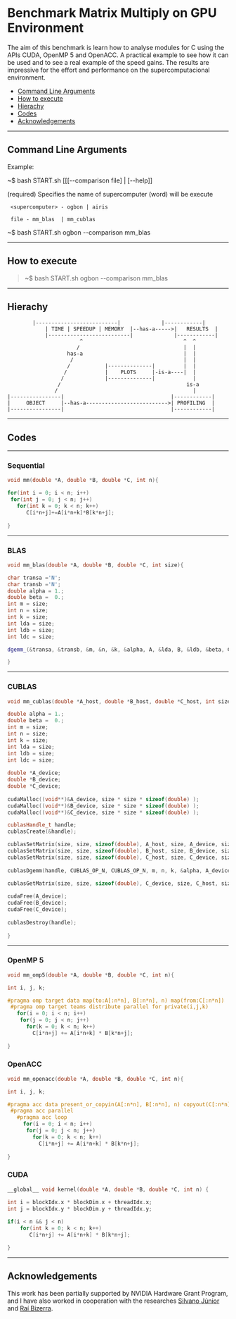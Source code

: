 # Benchmark Matrix Multiply on GPU Environment

The aim of this benchmark is learn how to analyse modules for C using the APIs CUDA, OpenMP 5 and OpenACC. 
A practical example to see how it can be used and to see a real example of the speed gains. 
The results are impressive for the effort and performance on the supercomputacional environment.

- [Command Line Arguments](#command-line-arguments)
- [How to execute](#how-to-execute)
- [Hierachy](#hierachy)
- [Codes](#codes)
- [Acknowledgements](#acknowledgements)

----
## Command Line Arguments

Example:  

~$ bash START.sh <supercomputer> [[[--comparison file] | [--help]]

  (required) Specifies the name of supercomputer (word) will be execute

     <supercomputer> - ogbon | airis

     file - mm_blas  | mm_cublas 

~$ bash START.sh ogbon --comparison mm_blas

----
## How to execute

> ~$ bash START.sh ogbon --comparison mm_blas


----
## Hierachy

		    |--------------------------|             |------------|
                | TIME | SPEEDUP | MEMORY  |--has-a----->|   RESULTS  |
                |--------------------------|             |------------|
                           ^                                ^  ^
                          /                                 |  |
                       has-a                                |  |
                        /                                   |  |
                       /           |--------------|         |  |
                      /            |    PLOTS     |-is-a----|  |
                     /             |--------------|            |
                    /                                        is-a 
                   /                                           |
    |----------------|                                  |------------|
    |     OBJECT     |--has-a-------------------------->| PROFILING  |
    |----------------|                                  |------------|
   
                      
                    

----
## Codes

----
### Sequential

~~~c++
void mm(double *A, double *B, double *C, int n){

for(int i = 0; i < n; i++) 
 for(int j = 0; j < n; j++)
   for(int k = 0; k < n; k++) 
      C[i*n+j]+=A[i*n+k]*B[k*n+j];
			
}
~~~

----
### BLAS

~~~c++
void mm_blas(double *A, double *B, double *C, int size){

char transa ='N';
char transb ='N';
double alpha = 1.;
double beta =  0.;
int m = size;
int n = size; 
int k = size; 
int lda = size;
int ldb = size;
int ldc = size;

dgemm_(&transa, &transb, &m, &n, &k, &alpha, A, &lda, B, &ldb, &beta, C, &ldc);

}
~~~

----
### CUBLAS

~~~c++
void mm_cublas(double *A_host, double *B_host, double *C_host, int size){

double alpha = 1.;
double beta =  0.;
int m = size;
int n = size; 
int k = size;
int lda = size;
int ldb = size;
int ldc = size;
            
double *A_device;
double *B_device;
double *C_device;
  
cudaMalloc((void**)&A_device, size * size * sizeof(double) ); 
cudaMalloc((void**)&B_device, size * size * sizeof(double) ); 
cudaMalloc((void**)&C_device, size * size * sizeof(double) ); 

cublasHandle_t handle;
cublasCreate(&handle);

cublasSetMatrix(size, size, sizeof(double), A_host, size, A_device, size);
cublasSetMatrix(size, size, sizeof(double), B_host, size, B_device, size);
cublasSetMatrix(size, size, sizeof(double), C_host, size, C_device, size);
  
cublasDgemm(handle, CUBLAS_OP_N, CUBLAS_OP_N, m, n, k, &alpha, A_device, lda, B_device, ldb, &beta, C_device, ldc);
 
cublasGetMatrix(size, size, sizeof(double), C_device, size, C_host, size);

cudaFree(A_device);
cudaFree(B_device);
cudaFree(C_device);
  
cublasDestroy(handle);
   
}
~~~

----
### OpenMP 5

~~~c++
void mm_omp5(double *A, double *B, double *C, int n){

int i, j, k;

#pragma omp target data map(to:A[:n*n], B[:n*n], n) map(from:C[:n*n])
 #pragma omp target teams distribute parallel for private(i,j,k)
   for(i = 0; i < n; i++) 
    for(j = 0; j < n; j++)
      for(k = 0; k < n; k++) 
        C[i*n+j] += A[i*n+k] * B[k*n+j];
	     
}
~~~

### OpenACC

~~~c++
void mm_openacc(double *A, double *B, double *C, int n){

int i, j, k;

#pragma acc data present_or_copyin(A[:n*n], B[:n*n], n) copyout(C[:n*n])
 #pragma acc parallel 
   #pragma acc loop
     for(i = 0; i < n; i++)
      for(j = 0; j < n; j++)
        for(k = 0; k < n; k++)
          C[i*n+j] += A[i*n+k] * B[k*n+j];
			 
}
~~~

### CUDA

~~~c++
__global__ void kernel(double *A, double *B, double *C, int n) {
  
int i = blockIdx.x * blockDim.x + threadIdx.x;
int j = blockIdx.y * blockDim.y + threadIdx.y;

if(i < n && j < n)
    for(int k = 0; k < n; k++) 
       C[i*n+j] += A[i*n+k] * B[k*n+j];

}
~~~

----
## Acknowledgements

This work has been partially supported by NVIDIA Hardware Grant Program, and I have also worked in cooperation with the researches [Silvano Júnior](silvano.junior@fieb.org.br) and [Raí Bizerra](rai.bizerra@fieb.org.br).
